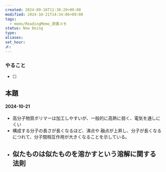 ```yaml
---
created: 2024-09-16T11:30:29+09:00
modified: 2024-10-21T14:34:06+09:00
tags:
  - memo/ReadingMemo_読書メモ
status: Now Doing
type: 
aliases: 
set_hour: 
〆: 
---
```

### やること
- [ ] 
## 本題
#### 2024-10-21
- 高分子物質ポリマーは加工しやすいが、一般的に高熱に弱く、電気を通しにくい
- 構成する分子の長さが長くなるほど、沸点や 融点が上昇し、分子が長くなるにつれて、分子間相互作用が大きくなることを示している。
- 似たものは似たものを溶かすという溶解に関する法則
	- 
